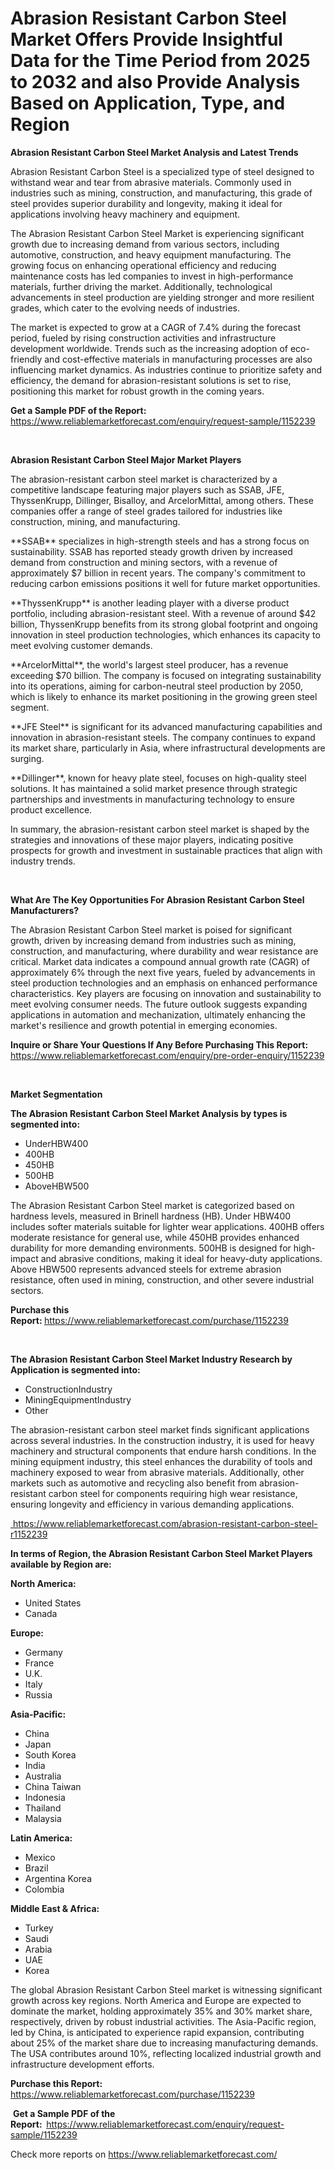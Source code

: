 <p><h1>Abrasion Resistant Carbon Steel Market Offers Provide Insightful Data for the Time Period from 2025 to 2032 and also Provide Analysis Based on Application, Type, and Region</h1></p><p><strong>Abrasion Resistant Carbon Steel Market Analysis and Latest Trends</strong></p>
<p><p>Abrasion Resistant Carbon Steel is a specialized type of steel designed to withstand wear and tear from abrasive materials. Commonly used in industries such as mining, construction, and manufacturing, this grade of steel provides superior durability and longevity, making it ideal for applications involving heavy machinery and equipment.</p><p>The Abrasion Resistant Carbon Steel Market is experiencing significant growth due to increasing demand from various sectors, including automotive, construction, and heavy equipment manufacturing. The growing focus on enhancing operational efficiency and reducing maintenance costs has led companies to invest in high-performance materials, further driving the market. Additionally, technological advancements in steel production are yielding stronger and more resilient grades, which cater to the evolving needs of industries.</p><p>The market is expected to grow at a CAGR of 7.4% during the forecast period, fueled by rising construction activities and infrastructure development worldwide. Trends such as the increasing adoption of eco-friendly and cost-effective materials in manufacturing processes are also influencing market dynamics. As industries continue to prioritize safety and efficiency, the demand for abrasion-resistant solutions is set to rise, positioning this market for robust growth in the coming years.</p></p>
<p><strong>Get a Sample PDF of the Report:&nbsp;</strong> <a href="https://www.reliablemarketforecast.com/enquiry/request-sample/1152239?utm_campaign=2308&utm_medium=2&utm_source=Github&utm_content=ia&utm_term=31032025&utm_id=abrasion-resistant-carbon-steel">https://www.reliablemarketforecast.com/enquiry/request-sample/1152239</a></p>
<p>&nbsp;</p>
<p><strong>Abrasion Resistant Carbon Steel Major Market Players</strong></p>
<p><p>The abrasion-resistant carbon steel market is characterized by a competitive landscape featuring major players such as SSAB, JFE, ThyssenKrupp, Dillinger, Bisalloy, and ArcelorMittal, among others. These companies offer a range of steel grades tailored for industries like construction, mining, and manufacturing.</p><p>**SSAB** specializes in high-strength steels and has a strong focus on sustainability. SSAB has reported steady growth driven by increased demand from construction and mining sectors, with a revenue of approximately $7 billion in recent years. The company's commitment to reducing carbon emissions positions it well for future market opportunities.</p><p>**ThyssenKrupp** is another leading player with a diverse product portfolio, including abrasion-resistant steel. With a revenue of around $42 billion, ThyssenKrupp benefits from its strong global footprint and ongoing innovation in steel production technologies, which enhances its capacity to meet evolving customer demands.</p><p>**ArcelorMittal**, the world's largest steel producer, has a revenue exceeding $70 billion. The company is focused on integrating sustainability into its operations, aiming for carbon-neutral steel production by 2050, which is likely to enhance its market positioning in the growing green steel segment.</p><p>**JFE Steel** is significant for its advanced manufacturing capabilities and innovation in abrasion-resistant steels. The company continues to expand its market share, particularly in Asia, where infrastructural developments are surging.</p><p>**Dillinger**, known for heavy plate steel, focuses on high-quality steel solutions. It has maintained a solid market presence through strategic partnerships and investments in manufacturing technology to ensure product excellence.</p><p>In summary, the abrasion-resistant carbon steel market is shaped by the strategies and innovations of these major players, indicating positive prospects for growth and investment in sustainable practices that align with industry trends.</p></p>
<p>&nbsp;</p>
<p><strong>What Are The Key Opportunities For Abrasion Resistant Carbon Steel Manufacturers?</strong></p>
<p><p>The Abrasion Resistant Carbon Steel market is poised for significant growth, driven by increasing demand from industries such as mining, construction, and manufacturing, where durability and wear resistance are critical. Market data indicates a compound annual growth rate (CAGR) of approximately 6% through the next five years, fueled by advancements in steel production technologies and an emphasis on enhanced performance characteristics. Key players are focusing on innovation and sustainability to meet evolving consumer needs. The future outlook suggests expanding applications in automation and mechanization, ultimately enhancing the market's resilience and growth potential in emerging economies.</p></p>
<p><strong>Inquire or Share Your Questions If Any Before Purchasing This Report:</strong> <a href="https://www.reliablemarketforecast.com/enquiry/pre-order-enquiry/1152239?utm_campaign=2308&utm_medium=2&utm_source=Github&utm_content=ia&utm_term=31032025&utm_id=abrasion-resistant-carbon-steel">https://www.reliablemarketforecast.com/enquiry/pre-order-enquiry/1152239</a></p>
<p>&nbsp;</p>
<p><strong>Market Segmentation</strong></p>
<p><strong>The Abrasion Resistant Carbon Steel Market Analysis by types is segmented into:</strong></p>
<p><ul><li>UnderHBW400</li><li>400HB</li><li>450HB</li><li>500HB</li><li>AboveHBW500</li></ul></p>
<p><p>The Abrasion Resistant Carbon Steel market is categorized based on hardness levels, measured in Brinell hardness (HB). Under HBW400 includes softer materials suitable for lighter wear applications. 400HB offers moderate resistance for general use, while 450HB provides enhanced durability for more demanding environments. 500HB is designed for high-impact and abrasive conditions, making it ideal for heavy-duty applications. Above HBW500 represents advanced steels for extreme abrasion resistance, often used in mining, construction, and other severe industrial sectors.</p></p>
<p><strong>Purchase this Report:&nbsp;</strong><a href="https://www.reliablemarketforecast.com/purchase/1152239?utm_campaign=2308&utm_medium=2&utm_source=Github&utm_content=ia&utm_term=31032025&utm_id=abrasion-resistant-carbon-steel">https://www.reliablemarketforecast.com/purchase/1152239</a></p>
<p>&nbsp;</p>
<p><strong>The Abrasion Resistant Carbon Steel Market Industry Research by Application is segmented into:</strong></p>
<p><ul><li>ConstructionIndustry</li><li>MiningEquipmentIndustry</li><li>Other</li></ul></p>
<p><p>The abrasion-resistant carbon steel market finds significant applications across several industries. In the construction industry, it is used for heavy machinery and structural components that endure harsh conditions. In the mining equipment industry, this steel enhances the durability of tools and machinery exposed to wear from abrasive materials. Additionally, other markets such as automotive and recycling also benefit from abrasion-resistant carbon steel for components requiring high wear resistance, ensuring longevity and efficiency in various demanding applications.</p></p>
<p><a href="https://www.reliablemarketforecast.com/abrasion-resistant-carbon-steel-r1152239?utm_campaign=2308&utm_medium=2&utm_source=Github&utm_content=ia&utm_term=31032025&utm_id=abrasion-resistant-carbon-steel">&nbsp;https://www.reliablemarketforecast.com/abrasion-resistant-carbon-steel-r1152239</a></p>
<p><strong>In terms of Region, the Abrasion Resistant Carbon Steel Market Players available by Region are:</strong></p>
<p>
    <p> <strong> North America: </strong>
        <ul>
            <li>United States</li>
            <li>Canada</li>
        </ul>
        </p> 
    <p> <strong> Europe: </strong>
        <ul>
            <li>Germany</li>
            <li>France</li>
            <li>U.K.</li>
            <li>Italy</li>
            <li>Russia</li>
        </ul>
        </p> 
    <p> <strong> Asia-Pacific: </strong>
        <ul>
            <li>China</li>
            <li>Japan</li>
            <li>South Korea</li>
            <li>India</li>
            <li>Australia</li>
            <li>China Taiwan</li>
            <li>Indonesia</li>
            <li>Thailand</li>
            <li>Malaysia</li>
        </ul>
        </p> 
    <p> <strong> Latin America: </strong>
        <ul>
            <li>Mexico</li>
            <li>Brazil</li>
            <li>Argentina Korea</li>
            <li>Colombia</li>
        </ul>
        </p> 
    <p> <strong> Middle East & Africa: </strong>
        <ul>
            <li>Turkey</li>
            <li>Saudi</li>
            <li>Arabia</li>
            <li>UAE</li>
            <li>Korea</li>
        </ul>
    </p>
    </p>
<p><p>The global Abrasion Resistant Carbon Steel market is witnessing significant growth across key regions. North America and Europe are expected to dominate the market, holding approximately 35% and 30% market share, respectively, driven by robust industrial activities. The Asia-Pacific region, led by China, is anticipated to experience rapid expansion, contributing about 25% of the market share due to increasing manufacturing demands. The USA contributes around 10%, reflecting localized industrial growth and infrastructure development efforts.</p></p>
<p><strong>Purchase this Report: </strong><a href="https://www.reliablemarketforecast.com/purchase/1152239?utm_campaign=2308&utm_medium=2&utm_source=Github&utm_content=ia&utm_term=31032025&utm_id=abrasion-resistant-carbon-steel">https://www.reliablemarketforecast.com/purchase/1152239</a></p>
<p>&nbsp;<strong>Get a Sample PDF of the Report:&nbsp;&nbsp;</strong><a href="https://www.reliablemarketforecast.com/enquiry/request-sample/1152239?utm_campaign=2308&utm_medium=2&utm_source=Github&utm_content=ia&utm_term=31032025&utm_id=abrasion-resistant-carbon-steel">https://www.reliablemarketforecast.com/enquiry/request-sample/1152239</a></p>
<p><strong></strong></p>
<p>Check more reports on <a href="https://www.reliablemarketforecast.com/?utm_campaign=2308&utm_medium=2&utm_source=Github&utm_content=ia&utm_term=31032025&utm_id=abrasion-resistant-carbon-steel">https://www.reliablemarketforecast.com/</a></p>